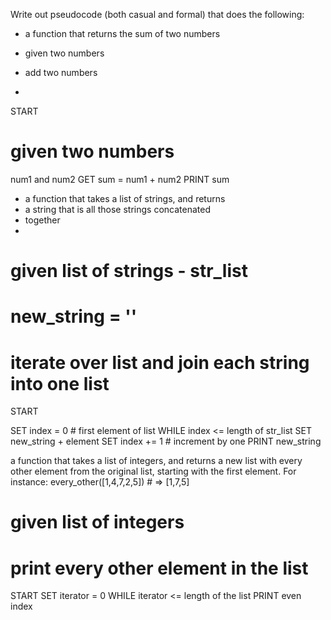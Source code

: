 Write out pseudocode (both casual and formal) that does 
the following:

- a function that returns the sum of two numbers

- given two numbers
- add two numbers
- 

START 
# given two numbers
num1 and num2
GET sum = num1 + num2
PRINT sum 


- a function that takes a list of strings, and returns 
- a string that is all those strings concatenated 
- together
- 
# given list of strings - str_list
# new_string = ''
# iterate over list and join each string into one list
START 

SET index = 0 # first element of list
WHILE index <= length of str_list
    SET new_string + element
    SET index += 1 # increment by one
PRINT new_string


a function that takes a list of integers, and returns 
a new list with every other element from the original 
list, starting with the first element. For instance:
every_other([1,4,7,2,5]) # => [1,7,5]

# given list of integers
# print every other element in the list
START 
SET iterator = 0
WHILE iterator <= length of the list 
    PRINT even index
    

